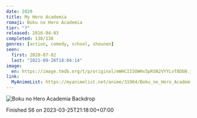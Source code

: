 ```yaml
---
date: 2020
title: My Hero Academia
romaji: Boku no Hero Academia
tier: "?"
released: 2016-04-03
completed: 138/138
genres: [action, comedy, school, shounen]
seen:
  first: 2020-07-02
  last: "2021-09-26T18:04:14"
image:
  en: https://image.tmdb.org/t/p/original/mWHCII5OWHx5pRSN2VYYLvT8DbB.jpg
link:
  MyAnimeList: https://myanimelist.net/anime/31964/Boku_no_Hero_Academia
---
```


![Boku no Hero Academia Backdrop](https://artworks.thetvdb.com/banners/fanart/original/305074-4.jpg)

Finished S6 on 2023-03-25T21:18:00+07:00
